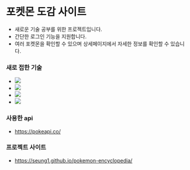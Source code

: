 # 포켓몬 도감 사이트

- 새로운 기술 공부를 위한 프로젝트입니다.
- 간단한 로그인 기능을 지원합니다.
- 여러 포켓몬을 확인할 수 있으며 상세페이지에서 자세한 정보를 확인할 수 있습니다.

### 새로 접한 기술

- <img src="https://img.shields.io/badge/vite-646CFF?style=for-the-badge&logo=vite&logoColor=white">
- <img src="https://img.shields.io/badge/tailwindcss-06B6D4?style=for-the-badge&logo=tailwindcss&logoColor=white">
- <img src="https://img.shields.io/badge/firebase auth-FFCA28?style=for-the-badge&logo=firebase&logoColor=white">
- <img src="https://img.shields.io/badge/github pages-222222?style=for-the-badge&logo=github&logoColor=white">

### 사용한 api

- https://pokeapi.co/

### 프로젝트 사이트

- https://seung1.github.io/pokemon-encyclopedia/

